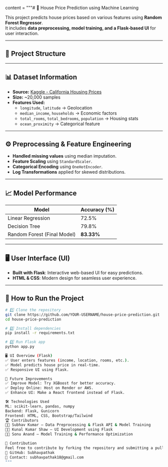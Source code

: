 content = """# 🏡 House Price Prediction using Machine Learning

This project predicts house prices based on various features using **Random Forest Regressor**.  
It includes **data preprocessing, model training, and a Flask-based UI** for user interaction.  

---

## 📂 Project Structure
---

## 📊 Dataset Information
- **Source:** [Kaggle - California Housing Prices](https://www.kaggle.com/datasets)  
- **Size:** ~20,000 samples  
- **Features Used:**
  - `longitude`, `latitude` → Geolocation  
  - `median_income`, `households` → Economic factors  
  - `total_rooms`, `total_bedrooms`, `population` → Housing stats  
  - `ocean_proximity` → Categorical feature  

---

## ⚙️ Preprocessing & Feature Engineering
- **Handled missing values** using median imputation.
- **Feature Scaling** using `StandardScaler`.
- **Categorical Encoding** using `OneHotEncoder`.
- **Log Transformations** applied for skewed distributions.

---

## 📈 Model Performance
| Model                 | Accuracy (%) |
|----------------------|-------------|
| Linear Regression   | 72.5%       |
| Decision Tree       | 79.8%       |
| Random Forest (Final Model) | **83.33%** |

---

## 🖥️ User Interface (UI)
- **Built with Flask**: Interactive web-based UI for easy predictions.
- **HTML & CSS**: Modern design for seamless user experience.

---

## 🚀 How to Run the Project
```bash
# 1️⃣ Clone the repository
git clone https://github.com/YOUR-USERNAME/house-price-prediction.git
cd house-price-prediction

# 2️⃣ Install dependencies
pip install -r requirements.txt

# 3️⃣ Run Flask app
python app.py

🖥️ UI Overview (Flask)
✅ User enters features (income, location, rooms, etc.).
✅ Model predicts house price in real-time.
✅ Responsive UI using Flask.

🔧 Future Improvements
✅ Improve Model: Try XGBoost for better accuracy.
✅ Deploy Online: Host on Render or AWS.
✅ Enhance UI: Make a React frontend instead of Flask.

🛠 Technologies Used
ML: scikit-learn, pandas, numpy
Backend: Flask, Gunicorn
Frontend: HTML, CSS, Bootstrap/Tailwind
🏆 Contributors
👨‍💻 Subhav Kumar – Data Preprocessing & Flask API & Model Training
👨‍💻 Kunal Kumar Shaw – UI Development using Flask
👨‍💻 Sonu Anand – Model Training & Performance Optimization

🤝 Contribution
Feel free to contribute by forking the repository and submitting a pull request.
🔗 GitHub: Subhavpathak
📧 Contact: subhavpathak18@gmail.com
"""
